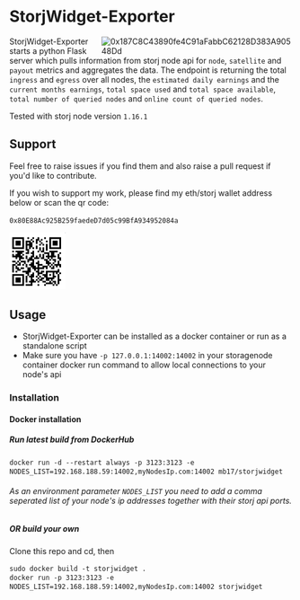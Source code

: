 # StorjWidget-Exporter

<img src="https://github.com/striker43/storjWidget-exporter/blob/main/widget.png?raw=true" alt="0x187C8C43890fe4C91aFabbC62128D383A90548Dd" hight=340 width=340 align="right"/> 

StorjWidget-Exporter starts a python Flask server which pulls information from storj node api for `node`, `satellite` and `payout` metrics and aggregates the data. The endpoint is returning the total `ingress` and `egress` over all nodes, the `estimated daily earnings` and the `current months earnings`, `total space used` and `total space available`, `total number of queried nodes` and `online count of queried nodes`.

Tested with storj node version `1.16.1`




## Support
Feel free to raise issues if you find them and also raise a pull request if you'd like to contribute.

If you wish to support my work, please find my eth/storj wallet address below or scan the qr code:

`0x80E88Ac925B259faedeD7d05c99BfA934952084a`

<img src="wallet_qr.png" alt="0x187C8C43890fe4C91aFabbC62128D383A90548Dd" hight=100 width=100/> 

## Usage

* StorjWidget-Exporter can be installed as a docker container or run as a standalone script
* Make sure you have `-p 127.0.0.1:14002:14002` in your storagenode container docker run command to allow local connections to your node's api

### Installation
#### Docker installation
##### Run latest build from DockerHub

    docker run -d --restart always -p 3123:3123 -e NODES_LIST=192.168.188.59:14002,myNodesIp.com:14002 mb17/storjwidget 
    
###### As an environment parameter `NODES_LIST` you need to add a comma seperated list of your node's ip addresses together with their storj api ports.
    
##### OR build your own
Clone this repo and cd, then

    sudo docker build -t storjwidget .
    docker run -p 3123:3123 -e NODES_LIST=192.168.188.59:14002,myNodesIp.com:14002 storjwidget 


